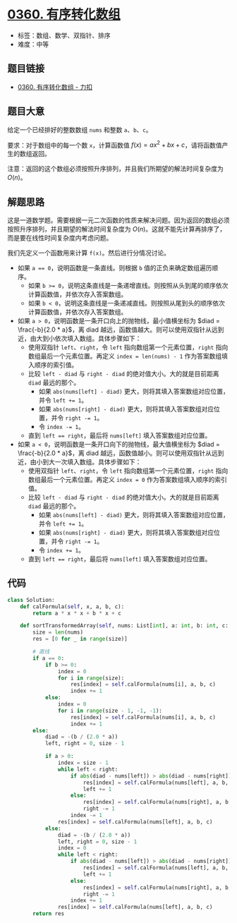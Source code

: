 # [0360. 有序转化数组](https://leetcode.cn/problems/sort-transformed-array/)

- 标签：数组、数学、双指针、排序
- 难度：中等

## 题目链接

- [0360. 有序转化数组 - 力扣](https://leetcode.cn/problems/sort-transformed-array/)

## 题目大意

给定一个已经排好的整数数组 `nums` 和整数 `a`、`b`、`c`。

要求：对于数组中的每一个数 `x`，计算函数值 $f(x) = ax^2 + bx + c$，请将函数值产生的数组返回。

注意：返回的这个数组必须按照升序排列，并且我们所期望的解法时间复杂度为 $O(n)$。

## 解题思路

这是一道数学题。需要根据一元二次函数的性质来解决问题。因为返回的数组必须按照升序排列，并且期望的解法时间复杂度为 $O(n)$。这就不能先计算再排序了，而是要在线性时间复杂度内考虑问题。

我们先定义一个函数用来计算 `f(x)`。然后进行分情况讨论。

- 如果 `a == 0`，说明函数是一条直线。则根据 `b` 值的正负来确定数组遍历顺序。
  - 如果 `b >= 0`，说明这条直线是一条递增直线。则按照从头到尾的顺序依次计算函数值，并依次存入答案数组。
  - 如果 `b < 0`，说明这条直线是一条递减直线。则按照从尾到头的顺序依次计算函数值，并依次存入答案数组。
- 如果 `a > 0`，说明函数是一条开口向上的抛物线，最小值横坐标为 $diad = \frac{-b}{2.0 * a}$，离 diad 越远，函数值越大。则可以使用双指针从远到近，由大到小依次填入数组。具体步骤如下：
  - 使用双指针 `left`、`right`，令 `left` 指向数组第一个元素位置，`right` 指向数组最后一个元素位置。再定义 `index = len(nums) - 1` 作为答案数组填入顺序的索引值。
  - 比较 `left - diad` 与 `right - diad` 的绝对值大小。大的就是目前距离 `diad` 最远的那个。
    - 如果 `abs(nums[left] - diad)` 更大，则将其填入答案数组对应位置，并令 `left += 1`。
    - 如果 `abs(nums[right] - diad)` 更大，则将其填入答案数组对应位置，并令 `right -= 1`。
    - 令 `index -= 1`。
  - 直到 `left == right`，最后将 `nums[left]` 填入答案数组对应位置。
- 如果 `a < 0`，说明函数是一条开口向下的抛物线，最大值横坐标为 $diad = \frac{-b}{2.0 * a}$，离 diad 越远，函数值越小。则可以使用双指针从远到近，由小到大一次填入数组。具体步骤如下：
  - 使用双指针 `left`、`right`，令 `left` 指向数组第一个元素位置，`right` 指向数组最后一个元素位置。再定义 `index = 0` 作为答案数组填入顺序的索引值。
  - 比较 `left - diad` 与 `right - diad` 的绝对值大小。大的就是目前距离 `diad` 最远的那个。
    - 如果 `abs(nums[left] - diad)` 更大，则将其填入答案数组对应位置，并令 `left += 1`。
    - 如果 `abs(nums[right] - diad)` 更大，则将其填入答案数组对应位置，并令 `right -= 1`。
    - 令 `index += 1`。
  - 直到 `left == right`，最后将 `nums[left]` 填入答案数组对应位置。

## 代码

```python
class Solution:
    def calFormula(self, x, a, b, c):
        return a * x * x + b * x + c

    def sortTransformedArray(self, nums: List[int], a: int, b: int, c: int) -> List[int]:
        size = len(nums)
        res = [0 for _ in range(size)]

        # 直线
        if a == 0:
            if b >= 0:
                index = 0
                for i in range(size):
                    res[index] = self.calFormula(nums[i], a, b, c)
                    index += 1
            else:
                index = 0
                for i in range(size - 1, -1, -1):
                    res[index] = self.calFormula(nums[i], a, b, c)
                    index += 1
        else:
            diad = -(b / (2.0 * a))
            left, right = 0, size - 1

            if a > 0:
                index = size - 1
                while left < right:
                    if abs(diad - nums[left]) > abs(diad - nums[right]):
                        res[index] = self.calFormula(nums[left], a, b, c)
                        left += 1
                    else:
                        res[index] = self.calFormula(nums[right], a, b, c)
                        right -= 1
                    index -= 1
                res[index] = self.calFormula(nums[left], a, b, c)
            else:
                diad = -(b / (2.0 * a))
                left, right = 0, size - 1
                index = 0
                while left < right:
                    if abs(diad - nums[left]) > abs(diad - nums[right]):
                        res[index] = self.calFormula(nums[left], a, b, c)
                        left += 1
                    else:
                        res[index] = self.calFormula(nums[right], a, b, c)
                        right -= 1
                    index += 1
                res[index] = self.calFormula(nums[left], a, b, c)
        return res
```

